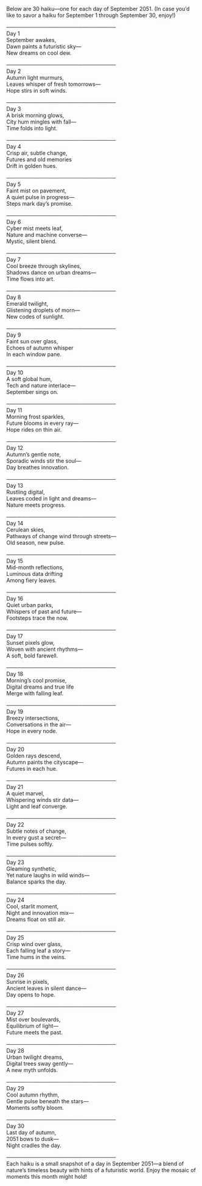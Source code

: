 Below are 30 haiku—one for each day of September 2051. (In case you’d like to savor a haiku for September 1 through September 30, enjoy!)

─────────────────────────────  
Day 1  
September awakes,  
Dawn paints a futuristic sky—  
New dreams on cool dew.  

─────────────────────────────  
Day 2  
Autumn light murmurs,  
Leaves whisper of fresh tomorrows—  
Hope stirs in soft winds.  

─────────────────────────────  
Day 3  
A brisk morning glows,  
City hum mingles with fall—  
Time folds into light.  

─────────────────────────────  
Day 4  
Crisp air, subtle change,  
Futures and old memories  
Drift in golden hues.  

─────────────────────────────  
Day 5  
Faint mist on pavement,  
A quiet pulse in progress—  
Steps mark day’s promise.  

─────────────────────────────  
Day 6  
Cyber mist meets leaf,  
Nature and machine converse—  
Mystic, silent blend.  

─────────────────────────────  
Day 7  
Cool breeze through skylines,  
Shadows dance on urban dreams—  
Time flows into art.  

─────────────────────────────  
Day 8  
Emerald twilight,  
Glistening droplets of morn—  
New codes of sunlight.  

─────────────────────────────  
Day 9  
Faint sun over glass,  
Echoes of autumn whisper  
In each window pane.  

─────────────────────────────  
Day 10  
A soft global hum,  
Tech and nature interlace—  
September sings on.  

─────────────────────────────  
Day 11  
Morning frost sparkles,  
Future blooms in every ray—  
Hope rides on thin air.  

─────────────────────────────  
Day 12  
Autumn’s gentle note,  
Sporadic winds stir the soul—  
Day breathes innovation.  

─────────────────────────────  
Day 13  
Rustling digital,  
Leaves coded in light and dreams—  
Nature meets progress.  

─────────────────────────────  
Day 14  
Cerulean skies,  
Pathways of change wind through streets—  
Old season, new pulse.  

─────────────────────────────  
Day 15  
Mid-month reflections,  
Luminous data drifting  
Among fiery leaves.  

─────────────────────────────  
Day 16  
Quiet urban parks,  
Whispers of past and future—  
Footsteps trace the now.  

─────────────────────────────  
Day 17  
Sunset pixels glow,  
Woven with ancient rhythms—  
A soft, bold farewell.  

─────────────────────────────  
Day 18  
Morning’s cool promise,  
Digital dreams and true life  
Merge with falling leaf.  

─────────────────────────────  
Day 19  
Breezy intersections,  
Conversations in the air—  
Hope in every node.  

─────────────────────────────  
Day 20  
Golden rays descend,  
Autumn paints the cityscape—  
Futures in each hue.  

─────────────────────────────  
Day 21  
A quiet marvel,  
Whispering winds stir data—  
Light and leaf converge.  

─────────────────────────────  
Day 22  
Subtle notes of change,  
In every gust a secret—  
Time pulses softly.  

─────────────────────────────  
Day 23  
Gleaming synthetic,  
Yet nature laughs in wild winds—  
Balance sparks the day.  

─────────────────────────────  
Day 24  
Cool, starlit moment,  
Night and innovation mix—  
Dreams float on still air.  

─────────────────────────────  
Day 25  
Crisp wind over glass,  
Each falling leaf a story—  
Time hums in the veins.  

─────────────────────────────  
Day 26  
Sunrise in pixels,  
Ancient leaves in silent dance—  
Day opens to hope.  

─────────────────────────────  
Day 27  
Mist over boulevards,  
Equilibrium of light—  
Future meets the past.  

─────────────────────────────  
Day 28  
Urban twilight dreams,  
Digital trees sway gently—  
A new myth unfolds.  

─────────────────────────────  
Day 29  
Cool autumn rhythm,  
Gentle pulse beneath the stars—  
Moments softly bloom.  

─────────────────────────────  
Day 30  
Last day of autumn,  
2051 bows to dusk—  
Night cradles the day.  

─────────────────────────────  
Each haiku is a small snapshot of a day in September 2051—a blend of nature’s timeless beauty with hints of a futuristic world. Enjoy the mosaic of moments this month might hold!
